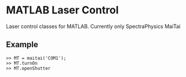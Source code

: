 # MATLAB Laser Control

Laser control classes for MATLAB. 
Currently only SpectraPhysics MaiTai


## Example

```
>> MT = maitai('COM1');
>> MT.turnOn
>> MT.openShutter
```
